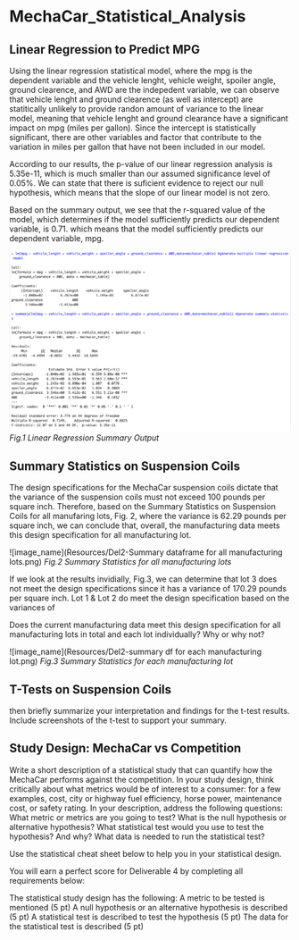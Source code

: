 # MechaCar_Statistical_Analysis

## Linear Regression to Predict MPG

Using the linear regression statistical model, where the mpg is the dependent variable and the vehicle lenght, vehicle weight, spoiler angle, ground clearence, and AWD are the indepedent variable, we can observe that vehicle lenght and ground clearence (as well as intercept) are statitically unlikely to provide randon amount of variance to the linear model, meaning that vehicle lenght and ground clearance have a significant impact on mpg (miles per gallon). Since the intercept is statistically significant, there are other variables and factor that contribute to the variation in miles per gallon that have not been included in our model. 

According to our results, the p-value of our linear regression analysis is 5.35e-11, which is much smaller than our assumed significance level of 0.05%. We can state that there is suficient evidence to reject our null hypothesis, which means that the slope of our linear model is not zero.

Based on the summary output, we see that the r-squared value of the model, which determines if the model sufficiently predicts our dependent variable, is 0.71. which means that the model sufficiently predicts our dependent variable, mpg. 

![image_name](Resources/Deliverable_1.png)
*Fig.1 Linear Regression Summary Output*


## Summary Statistics on Suspension Coils

The design specifications for the MechaCar suspension coils dictate that the variance of the suspension coils must not exceed 100 pounds per square inch. Therefore, based on the Summary Statistics on Suspension Coils for all manufaring lots, Fig. 2, where the variance is 62.29 pounds per square inch, we can conclude that, overall, the manufacturing data meets this design specification for all manufacturing lot. 

![image_name](Resources/Del2-Summary dataframe for all manufacturing lots.png)
*Fig.2 Summary Statistics for all manufacturing lots*

If we look at the results invidially, Fig.3, we can determine that lot 3 does not meet the design specifications since it has a variance of 170.29 pounds per square inch. Lot 1 & Lot 2 do meet the design specification based on the variances of 

Does the current manufacturing data meet this design specification for all manufacturing lots in total and each lot individually? Why or why not?

![image_name](Resources/Del2-summary df for each manufacturing lot.png)
*Fig.3 Summary Statistics for each manufacturing lot*

 ## T-Tests on Suspension Coils
 
 then briefly summarize your interpretation and findings for the t-test results. Include screenshots of the t-test to support your summary.
 
 ## Study Design: MechaCar vs Competition
 
 Write a short description of a statistical study that can quantify how the MechaCar performs against the competition. In your study design, think critically about what metrics would be of interest to a consumer: for a few examples, cost, city or highway fuel efficiency, horse power, maintenance cost, or safety rating.
In your description, address the following questions:
What metric or metrics are you going to test?
What is the null hypothesis or alternative hypothesis?
What statistical test would you use to test the hypothesis? And why?
What data is needed to run the statistical test?

Use the statistical cheat sheet below to help you in your statistical design.

You will earn a perfect score for Deliverable 4 by completing all requirements below:

The statistical study design has the following:
A metric to be tested is mentioned (5 pt)
A null hypothesis or an alternative hypothesis is described (5 pt)
A statistical test is described to test the hypothesis (5 pt)
The data for the statistical test is described (5 pt)
